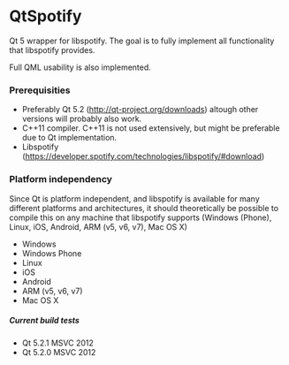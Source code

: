 QtSpotify
=========

Qt 5 wrapper for libspotify.
The goal is to fully implement all functionality that libspotify provides.

Full QML usability is also implemented.


### Prerequisities
* Preferably Qt 5.2 (http://qt-project.org/downloads) altough other versions will probably also work.
* C++11 compiler. C++11 is not used extensively, but might be preferable due to Qt implementation.
* Libspotify (https://developer.spotify.com/technologies/libspotify/#download)


### Platform independency
Since Qt is platform independent, and libspotify is available for many different platforms and
architectures, it should theoretically be possible to compile this on any machine that
libspotify supports (Windows (Phone), Linux, iOS, Android, ARM (v5, v6, v7), Mac OS X)
* Windows
* Windows Phone
* Linux
* iOS
* Android
* ARM (v5, v6, v7)
* Mac OS X


##### Current build tests
* Qt 5.2.1 MSVC 2012
* Qt 5.2.0 MSVC 2012

